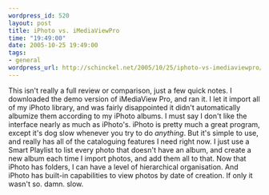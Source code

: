 ```yaml
--- 
wordpress_id: 520
layout: post
title: iPhoto vs. iMediaViewPro
time: "19:49:00"
date: 2005-10-25 19:49:00
tags: 
- general
wordpress_url: http://schinckel.net/2005/10/25/iphoto-vs-imediaviewpro/
---
```

This isn't really a full review or comparison, just a few quick notes. I downloaded the demo version of iMediaView Pro, and ran it. I let it import all of my iPhoto library, and was fairly disappointed it didn't automatically albumize them according to my iPhoto albums. I must say I don't like the interface nearly as much as iPhoto's. iPhoto is pretty much a great program, except it's dog slow whenever you try to do _anything_. But it's simple to use, and really has all of the cataloguing features I need right now. I just use a Smart Playlist to list every photo that doesn't have an album, and create a new album each time I import photos, and add them all to that. Now that iPhoto has folders, I can have a level of hierarchical organisation. And iPhoto has built-in capabilities to view photos by date of creation. If only it wasn't so. damn. slow. 
